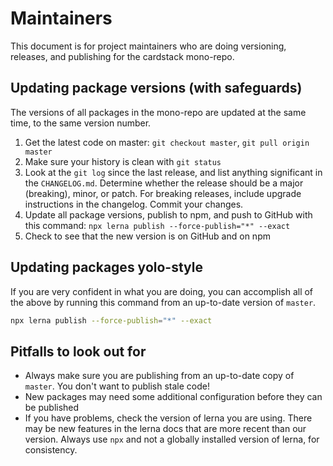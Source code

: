 # Maintainers

This document is for project maintainers who are doing versioning, releases, and publishing for the cardstack mono-repo.

## Updating package versions (with safeguards)

The versions of all packages in the mono-repo are updated at the same time, to the same version number.

1. Get the latest code on master: `git checkout master`, `git pull origin master`
2. Make sure your history is clean with `git status`
3. Look at the `git log` since the last release, and list anything significant in the `CHANGELOG.md`.
Determine whether the release should be a major (breaking), minor, or patch.
For breaking releases, include upgrade instructions in the changelog. Commit your changes.
4. Update all package versions, publish to npm, and push to GitHub with this command: `npx lerna publish --force-publish="*" --exact`
7. Check to see that the new version is on GitHub and on npm

## Updating packages yolo-style

If you are very confident in what you are doing, you can accomplish all of the above by running this command from an up-to-date version of `master`.

```sh
npx lerna publish --force-publish="*" --exact
```

## Pitfalls to look out for

- Always make sure you are publishing from an up-to-date copy of `master`. You don't want to publish stale code!
- New packages may need some additional configuration before they can be published
- If you have problems, check the version of lerna you are using. There may be new features in the lerna docs that are more recent than our version. Always use `npx` and not a globally installed version of lerna, for consistency.

